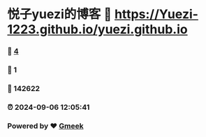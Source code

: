 # 悦子yuezi的博客 :link: https://Yuezi-1223.github.io/yuezi.github.io 
### :page_facing_up: [4](https://Yuezi-1223.github.io/yuezi.github.io/tag.html) 
### :speech_balloon: 1 
### :hibiscus: 142622 
### :alarm_clock: 2024-09-06 12:05:41 
### Powered by :heart: [Gmeek](https://github.com/Meekdai/Gmeek)
